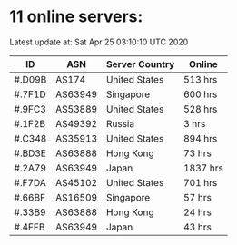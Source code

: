 # 11 online servers:

Latest update at: Sat Apr 25 03:10:10 UTC 2020

| ID | ASN | Server Country | Online |
| -- | --- | -------------- | ------ |
| #.D09B | AS174 | United States | 513 hrs |
| #.7F1D | AS63949 | Singapore | 600 hrs |
| #.9FC3 | AS53889 | United States | 528 hrs |
| #.1F2B | AS49392 | Russia | 3 hrs |
| #.C348 | AS35913 | United States | 894 hrs |
| #.BD3E | AS63888 | Hong Kong | 73 hrs |
| #.2A79 | AS63949 | Japan | 1837 hrs |
| #.F7DA | AS45102 | United States | 701 hrs |
| #.66BF | AS16509 | Singapore | 57 hrs |
| #.33B9 | AS63888 | Hong Kong | 24 hrs |
| #.4FFB | AS63949 | Japan | 43 hrs |

